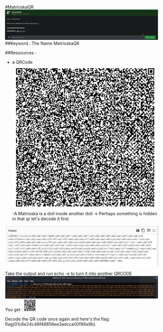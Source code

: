 
#MatrioskaQR
![MatrioskaQR_Description](images/challenge.png)
##Keyword : The Name MatrioskaQR

##Ressources :
- a QRCode
![QR](images/qrcode.png)
-A Matrioska is a doll inside another doll
-> Perhaps something is hidden in that qr let's decode it first 

![Dcode_Cyberchef](images/dcode.png)

Take the output and run echo -e to turn it into another QRCODE
![Echo](images/echo.png)
You get : 
![QRcode](images/out.png)

Decode the QR code once again and here's the flag:
flag{01c6e24c48f48856ee3adcca00f86e9b}
